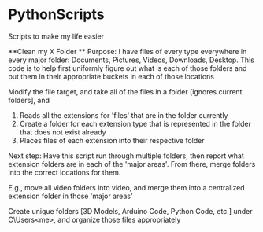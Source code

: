 # PythonScripts
Scripts to make my life easier 


**Clean my X Folder **
Purpose: I have files of every type everywhere in every major folder: Documents, Pictures, Videos, Downloads, Desktop. 
This code is to help first uniformly figure out what is each of those folders and put them in their appropriate buckets in each of those locations 

Modify the file target, and take all of the files in a folder [ignores current folders], and 
  1) Reads all the extensions for 'files' that are in the folder currently
  2) Create a folder for each extension type that is represented in the folder that does not exist already
  3) Places files of each extension into their respective folder


Next step: 
Have this script run through multiple folders, then report what extension folders are in each of the 'major areas'. From there, merge folders into the correct locations for them. 

E.g., move all video folders into video, and merge them into a centralized extension folder in those 'major areas' 

Create unique folders [3D Models, Arduino Code, Python Code, etc.] under C\Users\<me>, and organize those files appropriately

